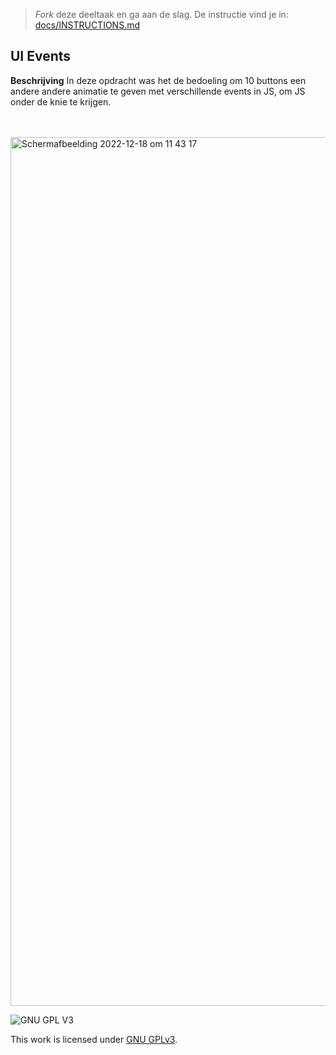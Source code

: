 > _Fork_ deze deeltaak en ga aan de slag. De instructie vind je in: [docs/INSTRUCTIONS.md](docs/INSTRUCTIONS.md)

<h2>UI Events</h2>

<strong>Beschrijving</strong>
In deze opdracht was het de bedoeling om 10 buttons een andere andere animatie te geven met verschillende events in JS, om JS onder de knie te krijgen. 

<br>
<br>

<img width="1390" alt="Schermafbeelding 2022-12-18 om 11 43 17" src="https://user-images.githubusercontent.com/112857444/208293919-d267b4aa-be97-4d66-9700-298b43ba8eaf.png">




![GNU GPL V3](https://www.gnu.org/graphics/gplv3-127x51.png)

This work is licensed under [GNU GPLv3](./LICENSE).
